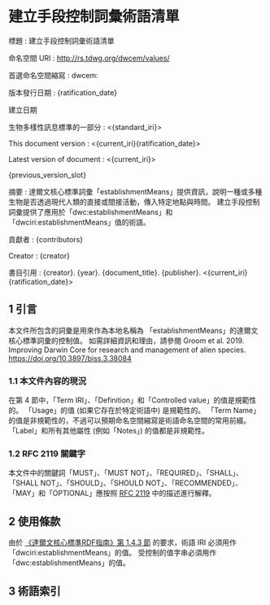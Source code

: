 # 建立手段控制詞彙術語清單

標題
: 建立手段控制詞彙術語清單

命名空間 URI
: <http://rs.tdwg.org/dwcem/values/>

首選命名空間縮寫
: dwcem:

版本發行日期
: {ratification_date}

建立日期

生物多樣性訊息標準的一部分
: <{standard_iri}>

This document version
: <{current_iri}{ratification_date}>

Latest version of document
: <{current_iri}>

{previous_version_slot}

摘要
: 達爾文核心標準詞彙「establishmentMeans」提供資訊，說明一種或多種生物是否透過現代人類的直接或間接活動，傳入特定地點與時間。 建立手段控制詞彙提供了應用於「dwc:establishmentMeans」和 「dwciri:establishmentMeans」值的術語。

貢獻者
: {contributors}

Creator
: {creator}

書目引用
: {creator}. {year}. {document_title}. {publisher}. <{current_iri}{ratification_date}>

## 1 引言

本文件所包含的詞彙是用來作為本地名稱為 「establishmentMeans」的達爾文核心標準詞彙的控制值。 如需詳細資訊和理由，請參閱 Groom et al. 2019. Improving Darwin Core for research and management of alien species. <https://doi.org/10.3897/biss.3.38084>

### 1.1 本文件內容的現況

在第 4 節中，「Term IRI」、「Definition」和「Controlled value」的值是規範性的。 「Usage」的值 (如果它存在於特定術語中) 是規範性的。  「Term Name」的值是非規範性的，不過可以預期命名空間縮寫是術語命名空間的常用前綴。  「Label」和所有其他屬性 (例如「Notes」) 的值都是非規範性。

### 1.2 RFC 2119 關鍵字

本文件中的關鍵詞「MUST」、「MUST NOT」、「REQUIRED」、「SHALL」、「SHALL NOT」、「SHOULD」、「SHOULD NOT」、「RECOMMENDED」、「MAY」和「OPTIONAL」應按照 [RFC 2119](https://tools.ietf.org/html/rfc2119) 中的描述進行解釋。

## 2 使用條款

由於 [《達爾文核心標準RDF指南》第 1.4.3 節](https://dwc.tdwg.org/rdf/#143-use-of-darwin-core-terms-in-rdf-normative) 的要求，術語 IRI 必須用作「dwciri:establishmentMeans」的值。 受控制的值字串必須用作「dwc:establishmentMeans」的值。

## 3 術語索引
